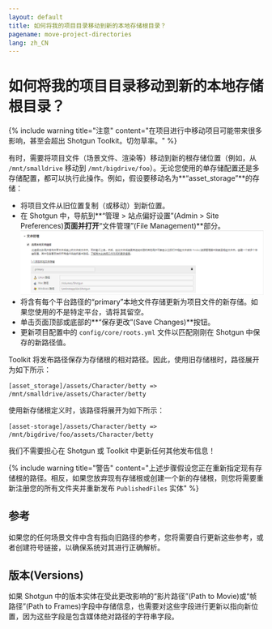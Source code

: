 ```yaml
---
layout: default
title: 如何将我的项目目录移动到新的本地存储根目录？
pagename: move-project-directories
lang: zh_CN
---
```


# 如何将我的项目目录移动到新的本地存储根目录？

{% include warning title="注意" content="在项目进行中移动项目可能带来很多影响，甚至会超出 Shotgun Toolkit。切勿草率。" %}

有时，需要将项目文件（场景文件、渲染等）移动到新的根存储位置（例如，从 `/mnt/smalldrive` 移动到 `/mnt/bigdrive/foo`）。无论您使用的单存储配置还是多存储配置，都可以执行此操作。例如，假设要移动名为**“asset_storage”**的存储：

- 将项目文件从旧位置复制（或移动）到新位置。
- 在 Shotgun 中，导航到**“管理 > 站点偏好设置”(Admin > Site Preferences)**页面并打开**“文件管理”(File Management)**部分。
   ![站点偏好设置中的 Shotgun 存储根部分。](./images/shotgun_storage_roots.png)
- 将含有每个平台路径的“primary”本地文件存储更新为项目文件的新存储。如果您使用的不是特定平台，请将其留空。
- 单击页面顶部或底部的**“保存更改”(Save Changes)**按钮。
- 更新项目配置中的 `config/core/roots.yml` 文件以匹配刚刚在 Shotgun 中保存的新路径值。

Toolkit 将发布路径保存为存储根的相对路径。因此，使用旧存储根时，路径展开为如下所示：

    [asset_storage]/assets/Character/betty => /mnt/smalldrive/assets/Character/betty

使用新存储根定义时，该路径将展开为如下所示：

    [asset-storage]/assets/Character/betty => /mnt/bigdrive/foo/assets/Character/betty

我们不需要担心在 Shotgun 或 Toolkit 中更新任何其他发布信息！

{% include warning title="警告" content="上述步骤假设您正在重新指定现有存储根的路径。相反，如果您放弃现有存储根或创建一个新的存储根，则您将需要重新注册您的所有文件夹并重新发布 `PublishedFiles` 实体" %}

## 参考

如果您的任何场景文件中含有指向旧路径的参考，您将需要自行更新这些参考，或者创建符号链接，以确保系统对其进行正确解析。

## 版本(Versions)

如果 Shotgun 中的版本实体在受此更改影响的“影片路径”(Path to Movie)或“帧路径”(Path to Frames)字段中存储信息，也需要对这些字段进行更新以指向新位置，因为这些字段是包含媒体绝对路径的字符串字段。